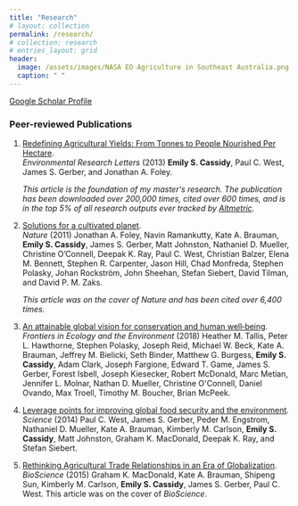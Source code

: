 ```yaml
---
title: "Research"
# layout: collection
permalink: /research/
# collection: research
# entries_layout: grid
header:
  image: /assets/images/NASA EO Agriculture in Southeast Australia.png
  caption: " "
---
```


[Google Scholar Profile](https://scholar.google.com/citations?hl=en&user=VkTSKqYAAAAJ)

### Peer-reviewed Publications
1.  [Redefining Agricultural Yields: From Tonnes to People Nourished Per Hectare](https://doi.org/10.1088/1748-9326/8/3/034015).  
    *Environmental Research Letters* (2013) **Emily S. Cassidy**, Paul C. West, James S. Gerber, and Jonathan A. Foley. 
    
    _This article is the foundation of my master's research. The publication has been downloaded over 200,000 times, cited over 600 times, and is in the top 5% of all research outputs ever tracked by [Altmetric](https://iop.altmetric.com/details/1662889#score)._

2. [Solutions for a cultivated planet](https://doi.org/10.1038/nature10452).  
    *Nature* (2011) Jonathan A. Foley, Navin Ramankutty, Kate A. Brauman, <b>Emily S. Cassidy</b>, James S. Gerber, Matt Johnston, Nathaniel D. Mueller, Christine O’Connell, Deepak K. Ray,   Paul C. West, Christian Balzer, Elena M. Bennett, Stephen R. Carpenter, Jason Hill, Chad Monfreda, Stephen Polasky, Johan Rockström, John Sheehan, Stefan Siebert, David Tilman, and David P. M. Zaks.
    
    <i>This article was on the cover of Nature and has been cited over 6,400 times.</i>

4. [An attainable global vision for conservation and human well‐being](https://doi.org/10.1002/fee.1965).   
    *Frontiers in Ecology and the Environment* (2018) Heather M. Tallis, Peter L. Hawthorne, Stephen Polasky, Joseph Reid, Michael W. Beck, Kate A. Brauman, Jeffrey M. Bielicki, Seth Binder, Matthew G. Burgess, <b>Emily S. Cassidy</b>, Adam Clark, Joseph Fargione, Edward T. Game, James S. Gerber, Forest Isbell, Joseph Kiesecker, Robert McDonald, Marc Metian, Jennifer L. Molnar, Nathan D. Mueller, Christine O'Connell, Daniel Ovando, Max Troell, Timothy M. Boucher, Brian McPeek.

5. [Leverage points for improving global food security and the environment](https://doi.org/10.1126/science.1246067).   
    *Science* (2014) Paul C. West, James S. Gerber, Peder M. Engstrom, Nathaniel D. Mueller, Kate A. Brauman, Kimberly M. Carlson, **Emily S. Cassidy**, Matt Johnston, Graham K. MacDonald, Deepak K. Ray, and Stefan Siebert. 
  
6. [Rethinking Agricultural Trade Relationships in an Era of Globalization](https://doi.org/10.1093/biosci/biu225).   
    *BioScience* (2015) Graham K. MacDonald, Kate A. Brauman, Shipeng Sun, Kimberly M. Carlson, **Emily S. Cassidy**, James S. Gerber, Paul C. West. This article was on the cover of _BioScience_.
